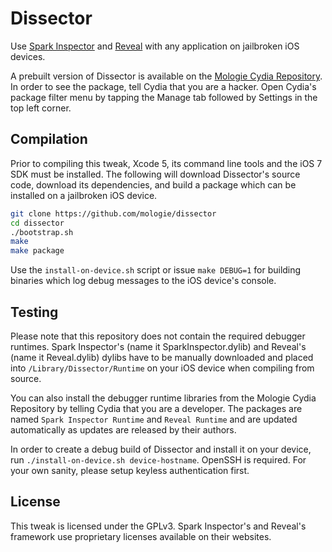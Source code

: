 Dissector
=========

Use [Spark Inspector](http://sparkinspector.com/) and [Reveal](http://revealapp.com/) with any application on jailbroken iOS devices.

A prebuilt version of Dissector is available on the [Mologie Cydia Repository](http://cydia.mologie.com/). In order to see the package, tell Cydia that you are a hacker. Open Cydia's package filter menu by tapping the Manage tab followed by Settings in the top left corner.

## Compilation
Prior to compiling this tweak, Xcode 5, its command line tools and the iOS 7 SDK must be installed. The following will download Dissector's source code, download its dependencies, and build a package which can be installed on a jailbroken iOS device.
```sh
git clone https://github.com/mologie/dissector
cd dissector
./bootstrap.sh
make
make package
```

Use the `install-on-device.sh` script or issue `make DEBUG=1` for building binaries which log debug messages to the iOS device's console.

## Testing
Please note that this repository does not contain the required debugger runtimes. Spark Inspector's (name it SparkInspector.dylib) and Reveal's (name it Reveal.dylib) dylibs have to be manually downloaded and placed into `/Library/Dissector/Runtime` on your iOS device when compiling from source.

You can also install the debugger runtime libraries from the Mologie Cydia Repository by telling Cydia that you are a developer. The packages are named `Spark Inspector Runtime` and `Reveal Runtime` and are updated automatically as updates are released by their authors.

In order to create a debug build of Dissector and install it on your device, run `./install-on-device.sh device-hostname`. OpenSSH is required. For your own sanity, please setup keyless authentication first.

## License
This tweak is licensed under the GPLv3. Spark Inspector's and Reveal's framework use proprietary licenses available on their websites.
